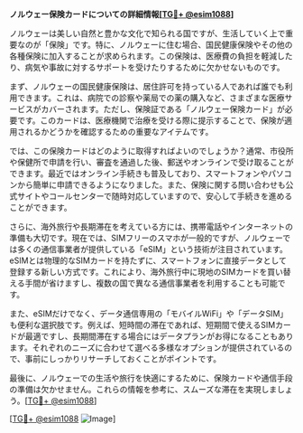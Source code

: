 **ノルウェー保険カードについての詳細情報[[TG💪+ @esim1088](https://t.me/s/esim1088)]**

ノルウェーは美しい自然と豊かな文化で知られる国ですが、生活していく上で重要なのが「保険」です。特に、ノルウェーに住む場合、国民健康保険やその他の各種保険に加入することが求められます。この保険は、医療費の負担を軽減したり、病気や事故に対するサポートを受けたりするために欠かせないものです。

まず、ノルウェーの国民健康保険は、居住許可を持っている人であれば誰でも利用できます。これは、病院での診察や薬局での薬の購入など、さまざまな医療サービスがカバーされます。ただし、保険証である「ノルウェー保険カード」が必要です。このカードは、医療機関で治療を受ける際に提示することで、保険が適用されるかどうかを確認するための重要なアイテムです。

では、この保険カードはどのように取得すればよいのでしょうか？通常、市役所や保健所で申請を行い、審査を通過した後、郵送やオンラインで受け取ることができます。最近ではオンライン手続きも普及しており、スマートフォンやパソコンから簡単に申請できるようになりました。また、保険に関する問い合わせも公式サイトやコールセンターで随時対応していますので、安心して手続きを進めることができます。

さらに、海外旅行や長期滞在を考えている方には、携帯電話やインターネットの準備も大切です。現在では、SIMフリーのスマホが一般的ですが、ノルウェーでは多くの通信事業者が提供している「eSIM」という技術が注目されています。eSIMとは物理的なSIMカードを持たずに、スマートフォンに直接データとして登録する新しい方式です。これにより、海外旅行中に現地のSIMカードを買い替える手間が省けますし、複数の国で異なる通信事業者を利用することも可能です。

また、eSIMだけでなく、データ通信専用の「モバイルWiFi」や「データSIM」も便利な選択肢です。例えば、短時間の滞在であれば、短期間で使えるSIMカードが最適ですし、長期間滞在する場合にはデータプランがお得になることもあります。それぞれのニーズに合わせて選べる多様なオプションが提供されているので、事前にしっかりリサーチしておくことがポイントです。

最後に、ノルウェーでの生活や旅行を快適にするために、保険カードや通信手段の準備は欠かせません。これらの情報を参考に、スムーズな滞在を実現しましょう。[[TG💪+ @esim1088](https://t.me/s/esim1088)]

[[TG💪+ @esim1088](https://t.me/s/esim1088) ![Image](https://i.postimg.cc/Y0z9fWf4/image.png)]
